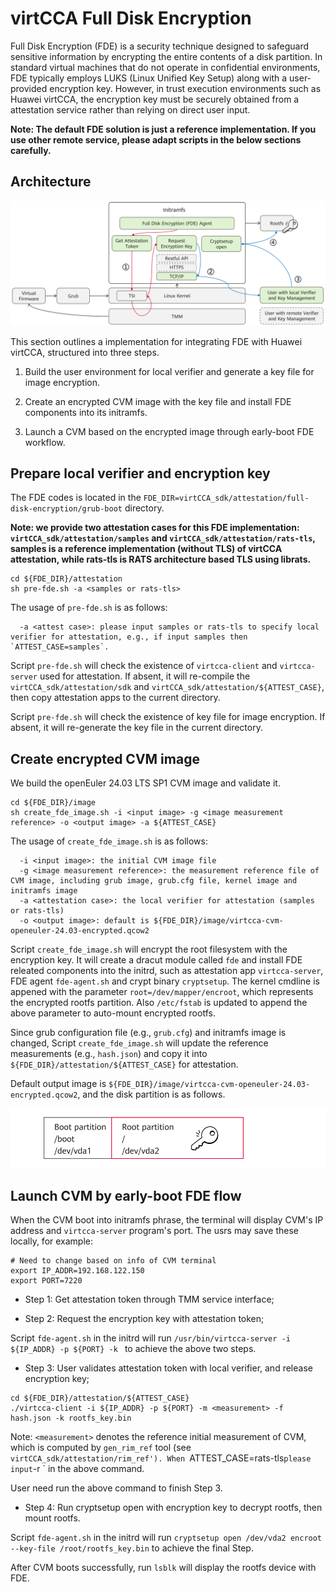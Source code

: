 # virtCCA Full Disk Encryption

Full Disk Encryption (FDE) is a security technique designed to safeguard sensitive information by encrypting the entire contents of a disk partition. In standard virtual machines that do not operate in confidential environments, FDE typically employs LUKS (Linux Unified Key Setup) along with a user-provided encryption key. However, in trust execution environments such as Huawei virtCCA, the encryption key must be securely obtained from a attestation service rather than relying on direct user input.

**Note: The default FDE solution is just a reference implementation. If you use other remote service, please adapt scripts in the below sections carefully.**


## Architecture

![](./doc/fde-arch.png)

This section outlines a implementation for integrating FDE with Huawei virtCCA, structured into three steps.

1. Build the user environment for local verifier and generate a key file for image encryption.

2. Create an encrypted CVM image with the key file and install FDE components into its initramfs.

3. Launch a CVM based on the encrypted image through early-boot FDE workflow.

## Prepare local verifier and encryption key

The FDE codes is located in the `FDE_DIR=virtCCA_sdk/attestation/full-disk-encryption/grub-boot` directory.

**Note: we provide two attestation cases for this FDE implementation: `virtCCA_sdk/attestation/samples` and `virtCCA_sdk/attestation/rats-tls`, samples is a reference implementation (without TLS) of virtCCA attestation, while rats-tls is RATS architecture based TLS using librats.**

```shell
cd ${FDE_DIR}/attestation
sh pre-fde.sh -a <samples or rats-tls>
```

The usage of `pre-fde.sh` is as follows:

```shell
  -a <attest case>: please input samples or rats-tls to specify local verifier for attestation, e.g., if input samples then `ATTEST_CASE=samples`.
```

Script `pre-fde.sh` will check the existence of `virtcca-client` and `virtcca-server` used for attestation. If absent, it will re-compile the `virtCCA_sdk/attestation/sdk` and `virtCCA_sdk/attestation/${ATTEST_CASE}`, then copy attestation apps to the current directory.

Script `pre-fde.sh` will check the existence of key file for image encryption. If absent, it will re-generate the key file in the current directory.

## Create encrypted CVM image

We build the openEuler 24.03 LTS SP1 CVM image and validate it. 

```shell
cd ${FDE_DIR}/image
sh create_fde_image.sh -i <input image> -g <image measurement reference> -o <output image> -a ${ATTEST_CASE}
```

The usage of `create_fde_image.sh` is as follows:

```shell
  -i <input image>: the initial CVM image file
  -g <image measurement reference>: the measurement reference file of CVM image, including grub image, grub.cfg file, kernel image and initramfs image 
  -a <attestation case>: the local verifier for attestation (samples or rats-tls) 
  -o <output image>: default is ${FDE_DIR}/image/virtcca-cvm-openeuler-24.03-encrypted.qcow2
```

Script `create_fde_image.sh` will encrypt the root filesystem with the encryption key. It will create a dracut module called `fde` and install FDE releated components into the initrd, such as attestation app `virtcca-server`, FDE agent `fde-agent.sh` and crypt binary `cryptsetup`. The kernel cmdline is appened with the parameter `root=/dev/mapper/encroot`, which represents the encrypted rootfs partition. Also `/etc/fstab` is updated to append the above parameter to auto-mount encrypted rootfs. 


Since grub configuration file (e.g., `grub.cfg`) and initramfs image is changed, Script `create_fde_image.sh` will update the reference measurements (e.g., `hash.json`) and copy it into `${FDE_DIR}/attestation/${ATTEST_CASE}` for attestation.

Default output image is `${FDE_DIR}/image/virtcca-cvm-openeuler-24.03-encrypted.qcow2`, and the disk partition is as follows.

![](./doc/disk-partition.png)

## Launch CVM by early-boot FDE flow

When the CVM boot into initramfs phrase, the terminal will display CVM's IP address and `virtcca-server` program's port. The usrs may save these locally, for example:

```shell
# Need to change based on info of CVM terminal
export IP_ADDR=192.168.122.150 
export PORT=7220
```

* Step 1: Get attestation token through TMM service interface;

* Step 2: Request the encryption key with attestation token;

Script `fde-agent.sh` in the initrd will run `/usr/bin/virtcca-server -i ${IP_ADDR} -p ${PORT} -k ` to achieve the above two steps.

* Step 3: User validates attestation token with local verifier, and release encryption key;

```shell
cd ${FDE_DIR}/attestation/${ATTEST_CASE}
./virtcca-client -i ${IP_ADDR} -p ${PORT} -m <measurement> -f hash.json -k rootfs_key.bin 
```

Note: `<measurement>` denotes the reference initial measurement of CVM, which is computed by `gen_rim_ref` tool (see `virtCCA_sdk/attestation/rim_ref'). When `ATTEST_CASE=rats-tls` please input `-r <measurement>` in the above command.

User need run the above command to finish Step 3.

* Step 4: Run cryptsetup open with encryption key to decrypt rootfs, then mount rootfs.

Script `fde-agent.sh` in the initrd will run `cryptsetup open /dev/vda2 encroot --key-file /root/rootfs_key.bin` to achieve the final Step.

After CVM boots successfully, run `lsblk` will display the rootfs device with FDE.
